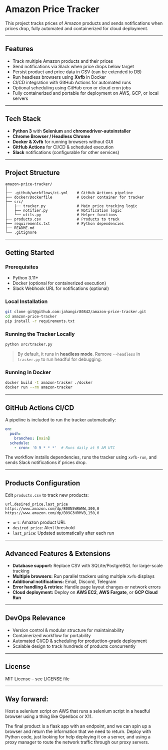 # Amazon Price Tracker

This project tracks prices of Amazon products and sends notifications when prices drop, fully automated and containerized for cloud deployment.

---

## **Features**

* Track multiple Amazon products and their prices
* Send notifications via Slack when price drops below target
* Persist product and price data in CSV (can be extended to DB)
* Run headless browsers using **Xvfb** in Docker
* CI/CD integration with GitHub Actions for automated runs
* Optional scheduling using GitHub cron or cloud cron jobs
* Fully containerized and portable for deployment on AWS, GCP, or local servers

---

## **Tech Stack**

* **Python 3** with **Selenium** and **chromedriver-autoinstaller**
* **Chrome Browser / Headless Chrome**
* **Docker & Xvfb** for running browsers without GUI
* **GitHub Actions** for CI/CD & scheduled execution
* **Slack** notifications (configurable for other services)

---

## **Project Structure**

```
amazon-price-tracker/
│
├── .github/workflows/ci.yml    # GitHub Actions pipeline
├── docker/Dockerfile           # Docker container for tracker
├── src/
│   ├── tracker.py              # Main price tracking logic
│   ├── notifier.py             # Notification logic
│   └── utils.py                # Helper functions
├── products.csv                # Products to track
├── requirements.txt            # Python dependencies
├── README.md
└── .gitignore
```

---

## **Getting Started**

### **Prerequisites**

* Python 3.11+
* Docker (optional for containerized execution)
* Slack Webhook URL for notifications (optional)

### **Local Installation**

```bash
git clone git@github.com:jahangir80842/amazon-price-tracker.git
cd amazon-price-tracker
pip install -r requirements.txt
```

### **Running the Tracker Locally**

```bash
python src/tracker.py
```

> By default, it runs in **headless mode**. Remove `--headless` in `tracker.py` to run headful for debugging.

### **Running in Docker**

```bash
docker build -t amazon-tracker ./docker
docker run --rm amazon-tracker
```

---

## **GitHub Actions CI/CD**

A pipeline is included to run the tracker automatically:

```yaml
on:
  push:
    branches: [main]
  schedule:
    - cron: '0 9 * * *'  # Runs daily at 9 AM UTC
```

The workflow installs dependencies, runs the tracker using `xvfb-run`, and sends Slack notifications if prices drop.

---

## **Products Configuration**

Edit `products.csv` to track new products:

```
url,desired_price,last_price
https://www.amazon.com/dp/B08N5WRWNW,300,0
https://www.amazon.com/dp/B09G3HRMVB,150,0
```

* `url`: Amazon product URL
* `desired_price`: Alert threshold
* `last_price`: Updated automatically after each run

---

## **Advanced Features & Extensions**

* **Database support:** Replace CSV with SQLite/PostgreSQL for large-scale tracking
* **Multiple browsers:** Run parallel trackers using multiple `Xvfb` displays
* **Additional notifications:** Email, Discord, Telegram
* **Error handling & retries:** Handle page layout changes or network errors
* **Cloud deployment:** Deploy on **AWS EC2**, **AWS Fargate**, or **GCP Cloud Run**

---

## **DevOps Relevance**

* Version control & modular structure for maintainability
* Containerized workflow for portability
* Automated CI/CD & scheduling for production-grade deployment
* Scalable design to track hundreds of products concurrently

---

## **License**

MIT License – see LICENSE file

---


## Way forward:

Host a selenium script on AWS that runs a selenium script in a headful browser using a thing like Openbox or X11.

The final product is a flask app with an endpoint, and we can spin up a browser and return the information that we need to return. Deploy with Python code, just looking for help deploying it on a server, and using a proxy manager to route the network traffic through our proxy servers.